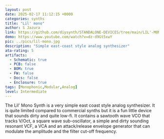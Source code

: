 ```yaml
---
layout: post
date: 2025-02-17 11:12:15 +0000
categories: synths
title: "Lil' mono"
author: S Jazura
link: https://github.com/diysynth/STANDALONE-DEVICES/tree/main/LIL'-MONO-SYNTH
demo: https://www.youtube.com/watch?v=dz-d9Gt5xwY
pic: ../pics/lil-mono.jpg
description: "Simple east-coast style analog synthesizer"
ata-rating: 5
artifacts:
  - Schematic: true
  - PCB: false
  - BOM: true
  - FW: false
  - Docs: false
  - Enclosure: true
tags: [Monophonic,Modular,Analog]
level: Intermediate
---
```


The Lil' Mono Synth is a very simple east coast style analog synthesizer. It is quite limited compared to commercial synths but it is a fun little device that sounds dirty and quite low-fi. It contains a sawtooth wave VCO that tracks V/Oct, a square wave sub-oscillator, a simple and dirty sounding resonant VCF, a VCA and an attack/release envelope generator that can modulate the amplitude and the filter cut-off frequency.
